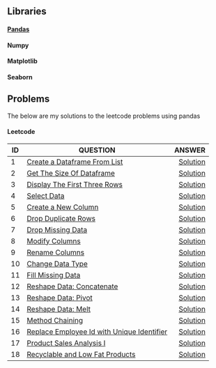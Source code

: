 ## Libraries
#### [Pandas](https://github.com/Tungana-Bhavya/Python/tree/main/Libraries/Pandas)
#### Numpy
#### Matplotlib
#### Seaborn

## Problems
The below are my solutions to the leetcode problems using pandas
#### Leetcode 
|ID| QUESTION                | ANSWER               |
|--|------------------------ |---------------------:|
|1|[Create a Dataframe From List](https://leetcode.com/problems/create-a-dataframe-from-list/description/?envType=study-plan-v2&envId=introduction-to-pandas&lang=pythondata)|[Solution]()
|2|[Get The Size Of Dataframe](https://leetcode.com/problems/get-the-size-of-a-dataframe/?envType=study-plan-v2&envId=introduction-to-pandas&lang=pythondata)|[Solution]()
|3|[Display The First Three Rows](https://leetcode.com/problems/display-the-first-three-rows/description/?envType=study-plan-v2&envId=introduction-to-pandas&lang=pythondata)|[Solution]()
|4|[Select Data](https://leetcode.com/problems/select-data/description/?envType=study-plan-v2&envId=introduction-to-pandas&lang=pythondata)|[Solution]()
|5|[Create a New Column](https://leetcode.com/problems/create-a-new-column/description/?envType=study-plan-v2&envId=introduction-to-pandas&lang=pythondata)|[Solution]()
|6|[Drop Duplicate Rows](https://leetcode.com/problems/drop-duplicate-rows/description/?envType=study-plan-v2&envId=introduction-to-pandas&lang=pythondata)|[Solution]()
|7|[Drop Missing Data](https://leetcode.com/problems/drop-missing-data/description/?envType=study-plan-v2&envId=introduction-to-pandas&lang=pythondata)|[Solution]()
|8|[Modify Columns](https://leetcode.com/problems/modify-columns/description/?envType=study-plan-v2&envId=introduction-to-pandas&lang=pythondata)|[Solution]()
|9|[Rename Columns](https://leetcode.com/problems/rename-columns/description/?envType=study-plan-v2&envId=introduction-to-pandas&lang=pythondata)|[Solution]()
|10|[Change Data Type](https://leetcode.com/problems/change-data-type/description/?envType=study-plan-v2&envId=introduction-to-pandas&lang=pythondata)|[Solution]()
|11|[Fill Missing Data](https://leetcode.com/problems/fill-missing-data/description/?envType=study-plan-v2&envId=introduction-to-pandas&lang=pythondata)|[Solution]()
|12|[Reshape Data: Concatenate](https://leetcode.com/problems/reshape-data-concatenate/description/?envType=study-plan-v2&envId=introduction-to-pandas&lang=pythondata)|[Solution]()
|13|[Reshape Data: Pivot](https://leetcode.com/problems/reshape-data-pivot/description/?envType=study-plan-v2&envId=introduction-to-pandas&lang=pythondata)|[Solution]()
|14|[Reshape Data: Melt](https://leetcode.com/problems/reshape-data-melt/description/?envType=study-plan-v2&envId=introduction-to-pandas&lang=pythondata)|[Solution]()
|15|[Method Chaining](https://leetcode.com/problems/method-chaining/?envType=study-plan-v2&envId=introduction-to-pandas&lang=pythondata)|[Solution]()
|16|[Replace Employee Id with Unique Identifier](https://leetcode.com/problems/replace-employee-id-with-the-unique-identifier/?envType=study-plan-v2&envId=top-sql-50)|[Solution](https://github.com/Tungana-Bhavya/Python/blob/main/Problems/Leetcode/Replace%20Employee%20Id%20With%20Unique%20Identifier.py)
|17|[Product Sales Analysis I](https://leetcode.com/problems/product-sales-analysis-i/description/?envType=study-plan-v2&envId=top-sql-50)|[Solution](https://github.com/Tungana-Bhavya/Python/blob/main/Problems/Leetcode/PRODUCT_SALES_ANALYSIS_I.py)
|18|[Recyclable and Low Fat Products](https://leetcode.com/problems/recyclable-and-low-fat-products/?envType=study-plan-v2&envId=top-sql-50)|[Solution](https://github.com/Tungana-Bhavya/Python/blob/main/Problems/Leetcode/RECYCLABLE_AND_LOW_FAT_PRODUCTS.py)
